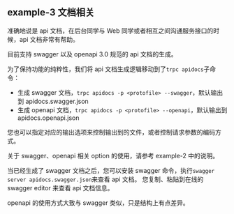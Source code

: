 ## example-3 文档相关

准确地说是 api 文档，在后台同学与 Web 同学或者相互之间沟通服务接口的时候，api 文档非常有帮助。

目前支持 swagger 以及 openapi 3.0 规范的 api 文档的生成。

为了保持功能的纯粹性，我们将 api 文档生成逻辑移动到了`trpc apidocs`子命令：

- 生成 swagger 文档，`trpc apidocs -p <protofile> --swagger`，默认输出到 apidocs.swagger.json
- 生成 openapi 文档，`trpc apidocs -p <protofile> --openapi`，默认输出到 apidocs.openapi.json

您也可以指定对应的输出选项来控制输出到的文件，或者控制请求参数的编码方式。

关于 swagger、openapi 相关 option 的使用，请参考 example-2 中的说明。

当已经生成了 swagger 文档之后，您可以安装 swagger 命令，执行`swagger server apidocs.swagger.json`来查看 api 文档。
您复制、粘贴到在线的 swagger editor 来查看 api 文档信息。

openapi 的使用方式大致与 swagger 类似，只是结构上有点差异。



